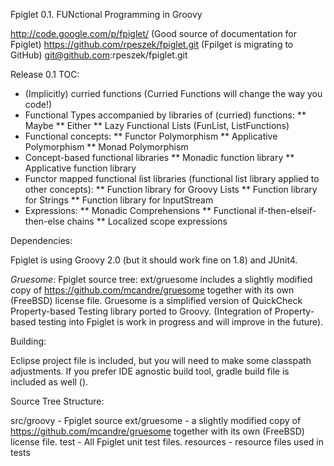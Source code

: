 Fpiglet 0.1.
FUNctional Programming in Groovy

http://code.google.com/p/fpiglet/  (Good source of documentation for Fpiglet)
https://github.com/rpeszek/fpiglet.git  (Fpilget is migrating to GitHub)
git@github.com:rpeszek/fpiglet.git



Release 0.1 TOC:

 * (Implicitly) curried functions (Curried Functions will change the way you code!)
 * Functional Types accompanied by libraries of (curried) functions:
   ** Maybe
   ** Either
   ** Lazy Functional Lists (FunList, ListFunctions)
 * Functional concepts:
  ** Functor Polymorphism
  ** Applicative Polymorphism
  ** Monad Polymorphism
 * Concept-based functional libraries
  ** Monadic function library
  ** Applicative function library
 * Functor mapped functional list libraries (functional list library applied to other concepts):
  ** Function library for Groovy Lists 
  ** Function library for Strings 
  ** Function library for InputStream
 * Expressions:
  ** Monadic Comprehensions 
  ** Functional if-then-elseif-then-else chains
  ** Localized scope expressions


Dependencies: 
  
Fpiglet is using Groovy 2.0 (but it should work fine on 1.8) and JUnit4.

_Gruesome_: Fpiglet source tree: ext/gruesome includes a slightly modified copy of https://github.com/mcandre/gruesome 
together with its own (FreeBSD) license file. 
Gruesome is a simplified version of QuickCheck Property-based Testing library ported to Groovy. 
(Integration of Property-based testing into Fpiglet is work in progress and will improve in the future). 


Building:

Eclipse project file is included, but you will need to make some classpath adjustments. 
If you prefer IDE agnostic build tool, gradle build file is included as well (). 

Source Tree Structure:

  src/groovy - Fpiglet source
  ext/gruesome -  a slightly modified copy of https://github.com/mcandre/gruesome together with its own (FreeBSD) license file.
  test - All Fpiglet unit test files.
  resources - resource files used in tests
